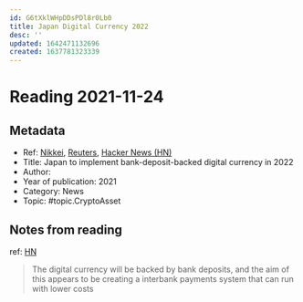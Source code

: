 ```yaml
---
id: G6tXklWHpDDsPDl8r0Lb0
title: Japan Digital Currency 2022
desc: ''
updated: 1642471132696
created: 1637781323339
---
```

# Reading 2021-11-24

## Metadata

- Ref: [Nikkei](https://asia.nikkei.com/Business/Finance/Japan-to-launch-bank-deposit-backed-digital-currency-in-2022), [Reuters](https://www.reuters.com/business/finance/consortium-japan-firms-test-launch-digital-currency-nikkei-2021-11-23/), [Hacker News (HN)](https://news.ycombinator.com/item?id=29330819)
- Title: Japan to implement bank-deposit-backed digital currency in 2022
- Author: 
- Year of publication: 2021
- Category: News
- Topic: #topic.CryptoAsset

## Notes from reading

ref: [HN](https://news.ycombinator.com/item?id=29332747)
> The digital currency will be backed by bank deposits, and the aim of this appears to be creating a interbank payments system that can run with lower costs
